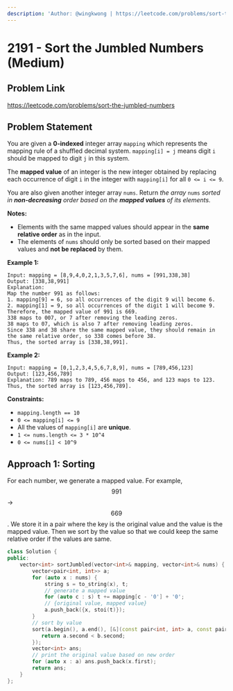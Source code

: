 ```yaml
---
description: 'Author: @wingkwong | https://leetcode.com/problems/sort-the-jumbled-numbers/'
---
```


# 2191 - Sort the Jumbled Numbers (Medium)

## Problem Link

https://leetcode.com/problems/sort-the-jumbled-numbers

## Problem Statement

You are given a **0-indexed** integer array `mapping` which represents the mapping rule of a shuffled decimal system. `mapping[i] = j` means digit `i` should be mapped to digit `j` in this system.

The **mapped value** of an integer is the new integer obtained by replacing each occurrence of digit `i` in the integer with `mapping[i]` for all `0 <= i <= 9`.

You are also given another integer array `nums`. Return _the array_ `nums` _sorted in **non-decreasing** order based on the **mapped values** of its elements._

**Notes:**

* Elements with the same mapped values should appear in the **same relative order** as in the input.
* The elements of `nums` should only be sorted based on their mapped values and **not be replaced** by them.



**Example 1:**

```
Input: mapping = [8,9,4,0,2,1,3,5,7,6], nums = [991,338,38]
Output: [338,38,991]
Explanation: 
Map the number 991 as follows:
1. mapping[9] = 6, so all occurrences of the digit 9 will become 6.
2. mapping[1] = 9, so all occurrences of the digit 1 will become 9.
Therefore, the mapped value of 991 is 669.
338 maps to 007, or 7 after removing the leading zeros.
38 maps to 07, which is also 7 after removing leading zeros.
Since 338 and 38 share the same mapped value, they should remain in the same relative order, so 338 comes before 38.
Thus, the sorted array is [338,38,991].
```

**Example 2:**

```
Input: mapping = [0,1,2,3,4,5,6,7,8,9], nums = [789,456,123]
Output: [123,456,789]
Explanation: 789 maps to 789, 456 maps to 456, and 123 maps to 123. Thus, the sorted array is [123,456,789].
```

**Constraints:**

* `mapping.length == 10`
* `0 <= mapping[i] <= 9`
* All the values of `mapping[i]` are **unique**.
* `1 <= nums.length <= 3 * 10^4`
* `0 <= nums[i] < 10^9`

## Approach 1: Sorting

For each number, we generate a mapped value. For example, $$991$$ -> $$669$$. We store it in a pair where the key is the original value and the value is the mapped value. Then we sort by the value so  that we could keep the same relative order if the values are same.

<SolutionAuthor name="@wingkwong"/>

```cpp
class Solution {
public:
    vector<int> sortJumbled(vector<int>& mapping, vector<int>& nums) {
        vector<pair<int, int>> a;
        for (auto x : nums) {
            string s = to_string(x), t;
            // generate a mapped value
            for (auto c : s) t += mapping[c - '0'] + '0';
            // {original value, mapped value}
            a.push_back({x, stoi(t)});
        }
        // sort by value
        sort(a.begin(), a.end(), [&](const pair<int, int> a, const pair<int, int> b) {
           return a.second < b.second;
        });
        vector<int> ans;
        // print the original value based on new order
        for (auto x : a) ans.push_back(x.first);
        return ans;
    }
};
```
